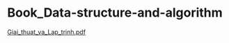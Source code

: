 # Book_Data-structure-and-algorithm
[Giai_thuat_va_Lap_trinh.pdf](https://github.com/HuuVan17052002/Internship_1_2024/files/14783040/Giai_thuat_va_Lap_trinh.pdf)
